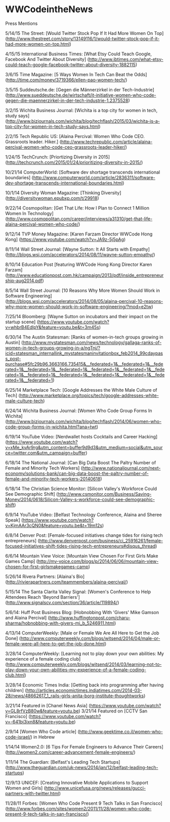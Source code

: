 WWCodeintheNews
============

Press Mentions

5/14/15 The Street: [Would Twitter Stock Pop If It Had More Women On Top] (http://www.thestreet.com/story/13149116/1/would-twitter-stock-pop-if-it-had-more-women-on-top.html)

4/15/15 International Business Times: [What Etsy Could Teach Google, Facebook And Twitter About Diversity] (http://www.ibtimes.com/what-etsy-could-teach-google-facebook-twitter-about-diversity-1882115) 

3/6/15 Time Magazine: [5 Ways Women In Tech Can Beat the Odds] (http://time.com/money/3719366/ellen-pao-women-tech/)

3/5/15 Suddeutsche.de: [Gegen die Männerzirkel in der Tech-Industrie] (http://www.sueddeutsche.de/wirtschaft/it-initiative-women-who-code-gegen-die-maennerzirkel-in-der-tech-industrie-1.2375528) 

3/2/15 Wichita Business Journal: [Wichita is a top city for women in tech, study says] (http://www.bizjournals.com/wichita/blog/techflash/2015/03/wichita-is-a-top-city-for-women-in-tech-study-says.html) 

2/2/15 Tech Republic US: [Alaina Percival: Women Who Code CEO. Grassroots leader. Hiker.] (http://www.techrepublic.com/article/alaina-percival-women-who-code-ceo-grassroots-leader-hiker/)

1/24/15 TechCrunch: [Priortizing Diversity in 2015] (http://techcrunch.com/2015/01/24/prioritizing-diversity-in-2015/) 

10/21/14 ComputerWorld: [Software dev shortage transcends international boundaries] (http://www.computerworld.com/article/2836311/software-dev-shortage-transcends-international-boundaries.html)

10/1/14 Diversity Woman Magazine: [Thinking Diversity] (http://diversitywoman.epubxp.com/t/29918)

9/22/14 Cosmopolitan: [Get That Life: How I Plan to Connect 1 Million Women In Technology] (http://www.cosmopolitan.com/career/interviews/a31310/get-that-life-alaina-percival-women-who-code/)

9/12/14 TVP Money Magazine: [Karen Farzam Director WWCode Hong Kong] (https://www.youtube.com/watch?v=JA9z-5j5pAg)

8/11/14 Wall Street Journal: [Wayne Sutton: It All Starts with Empathy] (http://blogs.wsj.com/accelerators/2014/08/11/wayne-sutton-empathy/)

8/10/14 Education Post [featuring WWCode Hong Kong Director Karen Farzam] (http://www.educationpost.com.hk/campaign/2013/pdf/inside_entrepreneurship-aug2014.pdf)

8/5/14 Wall Street Journal: [10 Reasons Why More Women Should Work in Software Engineering] (http://blogs.wsj.com/accelerators/2014/08/05/alaina-percival-10-reasons-why-more-women-should-work-in-software-engineering/?mod=e2tw)

7/25/14 Bloomberg: [Wayne Sutton on incubators and their impact on the startup scene] (https://www.youtube.com/watch?v=whbrB4EdIpY&feature=youtu.be&t=3m45s)

6/30/14 The Austin Statesman: [Ranks of women-in-tech groups growing in Austin] (http://www.mystatesman.com/news/technology/gallaga-ranks-of-women-in-tech-groups-growing-in-a/ngTnj/?icid=statesman_internallink_mystatesmaninvitationbox_feb2014_99cdaypass_post-purchase#5fc29b96.3663166.735415&__federated=1&__federated=1&__federated=1&__federated=1&__federated=1&__federated=1&__federated=1&__federated=1&__federated=1&__federated=1&__federated=1&__federated=1&__federated=1&__federated=1)

6/25/14 Marketplace Tech: [Google Addresses the White Male Culture of Tech] (http://www.marketplace.org/topics/tech/google-addresses-white-male-culture-tech)

6/24/14 Wichita Business Journal: [Women Who Code Group Forms In Wichita] (http://www.bizjournals.com/wichita/blog/techflash/2014/06/women-who-code-group-forms-in-wichita.html?ana=twt)

6/19/14 YouTube Video: [Nerdwallet hosts Cocktails and Career Hacking] (https://www.youtube.com/watch?v=xMe_kvAr9rg&utm_content=buffer9d9d3&utm_medium=social&utm_source=twitter.com&utm_campaign=buffer)

6/18/14 The National Journal: [Can Big Data Boost The Paltry Number of Female and Minority Tech Workers] (http://www.nationaljournal.com/next-economy/solutions-bank/can-big-data-boost-the-paltry-number-of-female-and-minority-tech-workers-20140618)

6/18/14 The Christian Science Monitor: [Silicon Valley's Workforce Could See Demographic Shift] (http://www.csmonitor.com/Business/Saving-Money/2014/0618/Silicon-Valley-s-workforce-could-see-demographic-shift)

6/9/14 YouTube Video: [Belfast Technology Conference, Alaina and Sheree Speak] (https://www.youtube.com/watch?v=KjmAAr3cQN0&feature=youtu.be&t=19m12s)

6/8/14 Denver Post: [Female-focused initiatives change tides for rising tech entrepreneurs] (http://www.denverpost.com/business/ci_25916261/female-focused-initiatives-shift-tides-rising-tech-entrepreneurs#disqus_thread)

6/6/14 Mountain View Voice: [Mountain View Chosen For First Girls Make Games Camp] (http://mv-voice.com/blogs/p/2014/06/06/mountain-view-chosen-for-first-girlsmakegames-camp)

5/26/14 Rivera Partners: [Alaina's Bio] (http://rivierapartners.com/teammembers/alaina-percival/) 

5/15/14 The Santa Clarita Valley Signal: [Women's Conference to Help Attendees Reach 'Beyond Barriers'] (http://www.signalscv.com/section/36/article/119894/)

5/6/14: Huff Post Business Blog: [Hobnobbing With 'Givers' Mike Gamson and Alaina Percival] (http://www.huffingtonpost.com/charu-sharma/hobnobbing-with-givers-mi_b_5246911.html)

4/13/14 ComputerWeekly: [Male or Female We Are All Here to Get the Job Done] (http://www.computerweekly.com/blogs/witsend/2014/04/male-or-female-were-all-here-to-get-the-job-done.html)

3/28/14 ComputerWeekly: [Learning not to play down your own abilities: My experience of a female coding club] (http://www.computerweekly.com/blogs/witsend/2014/03/learning-not-to-play-down-your-own-abilities-my-experience-of-a-female-coding-club.html)

3/28/14 Economic Times India: [Getting back into programming after having children] (http://articles.economictimes.indiatimes.com/2014-03-28/news/48662617_1_rails-girls-anita-borg-institute-thoughtworks)

3/21/14 Featured in [Chanel News Asia] (https://www.youtube.com/watch?v=GL8rfVzB80w&feature=youtu.be)
3/21/14 Featured on [CCTV San Francisco] (https://www.youtube.com/watch?v=-641bj3ixn8&feature=youtu.be)

2/9/14 [Women Who Code article] (http://www.geektime.co.il/women-who-code-israel/) in Hebrew

1/14/14 Women2.0: [6 Tips For Female Engineers to Advance Their Careers] (http://women2.com/career-advancement-female-engineers/)

1/11/14 The Guardian: [Belfast's Leading Tech Startups] (http://www.theguardian.com/uk-news/2014/jan/12/belfast-leading-tech-startups)

12/9/13 UNICEF: [Creating Innovative Mobile Applications to Support Women and Girls] (http://www.unicefusa.org/news/releases/gucci-partners-with-twitter.html)

11/28/11 Forbes: [Women Who Code Present 9 Tech Talks in San Francisco] (http://www.forbes.com/sites/women2/2011/11/28/women-who-code-present-9-tech-talks-in-san-francisco/)
